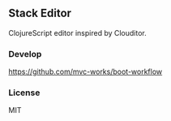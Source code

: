 
Stack Editor
----

ClojureScript editor inspired by Clouditor.

### Develop

https://github.com/mvc-works/boot-workflow

### License

MIT
